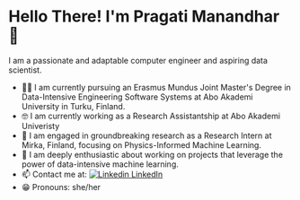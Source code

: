 # Hello There! I'm Pragati Manandhar :wave:

I am a passionate and adaptable computer engineer and aspiring data scientist.

* 👩‍🎓 I am currently pursuing an Erasmus Mundus Joint Master's Degree in Data-Intensive Engineering Software Systems at Abo Akademi University in Turku, Finland.
* :nerd_face: I am currently working as a Research Assistantship at Abo Akademi Univeristy
*  :brain: I am engaged in groundbreaking research as a Research Intern at Mirka, Finland, focusing on Physics-Informed Machine Learning.
*  🤔 I am deeply enthusiastic about working on projects that leverage the power of data-intensive machine learning.
*  📫 Contact me at: [![Linkedin](https://i.stack.imgur.com/gVE0j.png) LinkedIn](https://www.linkedin.com/in/pragati-manandhar-b064341b9/)
*  :grin: Pronouns: she/her
